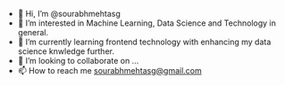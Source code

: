- 👋 Hi, I’m @sourabhmehtasg
- 👀 I’m interested in Machine Learning, Data Science and Technology in general.
- 🌱 I’m currently learning frontend technology with enhancing my data science knwledge further.
- 💞️ I’m looking to collaborate on ...
- 📫 How to reach me sourabhmehtasg@gmail.com

<!---
sourabhmehtasg/sourabhmehtasg is a ✨ special ✨ repository because its `README.md` (this file) appears on your GitHub profile.
You can click the Preview link to take a look at your changes.
--->
